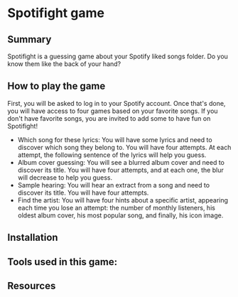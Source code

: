 # Spotifight game

## Summary

Spotifight is a guessing game about your Spotify liked songs folder. Do you know them like the back of your hand?

## How to play the game

First, you will be asked to log in to your Spotify account. Once that's done, you will have access to four games based on your favorite songs. If you don't have favorite songs, you are invited to add some to have fun on Spotifight!
- Which song for these lyrics: You will have some lyrics and need to discover which song they belong to. You will have four attempts. At each attempt, the following sentence of the lyrics will help you guess.
- Album cover guessing: You will see a blurred album cover and need to discover its title. You will have four attempts, and at each one, the blur will decrease to help you guess.
- Sample hearing: You will hear an extract from a song and need to discover its title. You will have four attempts.
- Find the artist: You will have four hints about a specific artist, appearing each time you lose an attempt: the number of monthly listeners, his oldest album cover, his most popular song, and finally, his icon image.

## Installation

## Tools used in this game:

## Resources